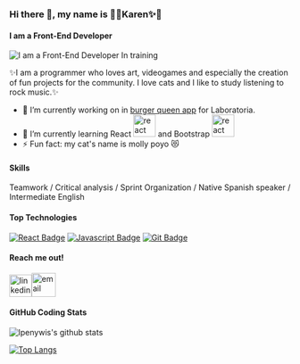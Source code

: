 ### Hi there 👋, my name is 🌸✨Karen✨🌸
#### I am a Front-End Developer
![I am a Front-End Developer In training](https://i.pinimg.com/originals/1a/99/8d/1a998d70c34485255b2a60110282ac6b.jpg)

✨I am a programmer who loves art, videogames and especially the creation of fun projects for the community. I love cats and I like to study listening to rock music.✨

- 🔭 I’m currently working on in [burger queen app](https://github.com/Dan13l4/BOG004-burger-queen-api-client) for Laboratoria. 
- 🌱 I’m currently learning React <img src='https://gitlab.com/uploads/-/system/project/avatar/7159110/Microsoft.VisualStudio.Services.Icons.png' alt='react' height='40'> and Bootstrap <img src='https://upload.wikimedia.org/wikipedia/commons/thumb/b/b2/Bootstrap_logo.svg/602px-Bootstrap_logo.svg.png' alt='react' height='40'>
- ⚡ Fun fact: my cat's name is molly poyo 😻

#### Skills  
Teamwork / Critical analysis / Sprint Organization / Native Spanish speaker / Intermediate English

#### Top Technologies

<!-- TODO: Make technologies links takes you to repositories -->

[![React Badge](https://img.shields.io/badge/-React-61DBFB?style=for-the-badge&labelColor=black&logo=react&logoColor=61DBFB)](#) [![Javascript Badge](https://img.shields.io/badge/-Javascript-F0DB4F?style=for-the-badge&labelColor=black&logo=javascript&logoColor=F0DB4F)](#) [![Git Badge](https://img.shields.io/badge/-Git-e94e31?style=for-the-badge&labelColor=black&logo=git&logoColor=e94e31)](#)

#### Reach me out!
[<img src='https://iconsplace.com/wp-content/uploads/_icons/ffffff/256/png/linkedin-icon-18-256.png' alt='linkedin' height='40'>](https://www.linkedin.com/in/karen-daniela-baron-ramirez-558657208//)[<img src='https://www.pngkey.com/png/full/826-8263532_email-icon-email-icon-png-blue.png' alt='email' height='43'>](kdbaron426@gmail.com)



#### GitHub Coding Stats

![Ipenywis's github stats](https://github-readme-stats.vercel.app/api?username=Dan13l4&count_private=true&theme=tokyonight&show_icons=true&hide=stars)

[![Top Langs](https://github-readme-stats.vercel.app/api/top-langs/?username=Dan13l4&layout=compact&theme=tokyonight)](https://github.com/Dan13l4/github-readme-stats)

